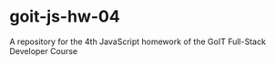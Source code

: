 # goit-js-hw-04
A repository for the 4th JavaScript homework of the GoIT Full-Stack Developer Course
